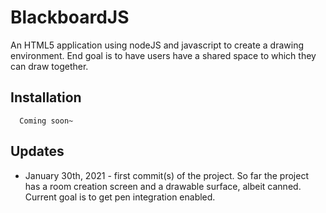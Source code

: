 # BlackboardJS

An HTML5 application using nodeJS and javascript to create a drawing environment.
End goal is to have users have a shared space to which they can draw together.

## Installation

```
  Coming soon~
```

## Updates

  * January 30th, 2021 - first commit(s) of the project. So far the project has a room creation screen and a
    drawable surface, albeit canned. Current goal is to get pen integration enabled. 

